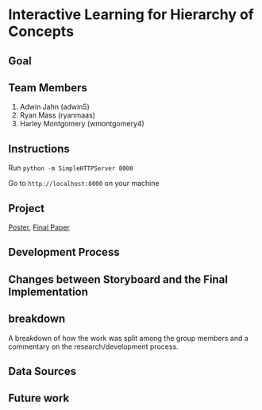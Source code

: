 Interactive Learning for Hierarchy of Concepts
===============
## Goal

## Team Members
1. Adwin Jahn (adwin5)
2. Ryan Mass (ryanmaas)
3. Harley Montgomery (wmontgomery4)

## Instructions
Run 
`python -m SimpleHTTPServer 8000`

Go to `http://localhost:8000` on your machine

## Project

[Poster](https://github.com/CSE512-16S/),
[Final Paper](https://github.com/CSE512-16S/)

## Development Process

## Changes between Storyboard and the Final Implementation

## breakdown
A breakdown of how the work was split among the group members and a commentary on the research/development process.

## Data Sources

## Future work
